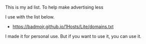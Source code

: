 This is my ad list. To help make advertising less


I use with the list below.

* https://badmojr.github.io/1Hosts/Lite/domains.txt

I made it for personal use. But if you want to use it, you can use it.
